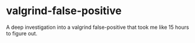 # valgrind-false-positive
A deep investigation into a valgrind false-positive that took me like 15 hours to figure out.
